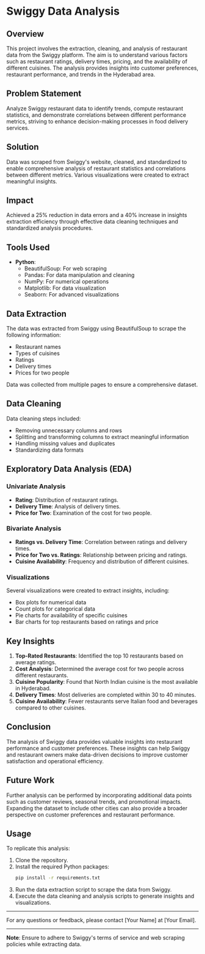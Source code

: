 # Swiggy Data Analysis

## Overview

This project involves the extraction, cleaning, and analysis of restaurant data from the Swiggy platform. The aim is to understand various factors such as restaurant ratings, delivery times, pricing, and the availability of different cuisines. The analysis provides insights into customer preferences, restaurant performance, and trends in the Hyderabad area.

## Problem Statement

Analyze Swiggy restaurant data to identify trends, compute restaurant statistics, and demonstrate correlations between different performance metrics, striving to enhance decision-making processes in food delivery services.

## Solution

Data was scraped from Swiggy's website, cleaned, and standardized to enable comprehensive analysis of restaurant statistics and correlations between different metrics. Various visualizations were created to extract meaningful insights.

## Impact

Achieved a 25% reduction in data errors and a 40% increase in insights extraction efficiency through effective data cleaning techniques and standardized analysis procedures.

## Tools Used

- **Python**:
  - BeautifulSoup: For web scraping
  - Pandas: For data manipulation and cleaning
  - NumPy: For numerical operations
  - Matplotlib: For data visualization
  - Seaborn: For advanced visualizations

## Data Extraction

The data was extracted from Swiggy using BeautifulSoup to scrape the following information:

- Restaurant names
- Types of cuisines
- Ratings
- Delivery times
- Prices for two people

Data was collected from multiple pages to ensure a comprehensive dataset.

## Data Cleaning

Data cleaning steps included:

- Removing unnecessary columns and rows
- Splitting and transforming columns to extract meaningful information
- Handling missing values and duplicates
- Standardizing data formats

## Exploratory Data Analysis (EDA)

### Univariate Analysis

- **Rating**: Distribution of restaurant ratings.
- **Delivery Time**: Analysis of delivery times.
- **Price for Two**: Examination of the cost for two people.

### Bivariate Analysis

- **Ratings vs. Delivery Time**: Correlation between ratings and delivery times.
- **Price for Two vs. Ratings**: Relationship between pricing and ratings.
- **Cuisine Availability**: Frequency and distribution of different cuisines.

### Visualizations

Several visualizations were created to extract insights, including:

- Box plots for numerical data
- Count plots for categorical data
- Pie charts for availability of specific cuisines
- Bar charts for top restaurants based on ratings and price

## Key Insights

1. **Top-Rated Restaurants**: Identified the top 10 restaurants based on average ratings.
2. **Cost Analysis**: Determined the average cost for two people across different restaurants.
3. **Cuisine Popularity**: Found that North Indian cuisine is the most available in Hyderabad.
4. **Delivery Times**: Most deliveries are completed within 30 to 40 minutes.
5. **Cuisine Availability**: Fewer restaurants serve Italian food and beverages compared to other cuisines.

## Conclusion

The analysis of Swiggy data provides valuable insights into restaurant performance and customer preferences. These insights can help Swiggy and restaurant owners make data-driven decisions to improve customer satisfaction and operational efficiency.

## Future Work

Further analysis can be performed by incorporating additional data points such as customer reviews, seasonal trends, and promotional impacts. Expanding the dataset to include other cities can also provide a broader perspective on customer preferences and restaurant performance.

## Usage

To replicate this analysis:

1. Clone the repository.
2. Install the required Python packages:
    ```bash
    pip install -r requirements.txt
    ```
3. Run the data extraction script to scrape the data from Swiggy.
4. Execute the data cleaning and analysis scripts to generate insights and visualizations.

---

For any questions or feedback, please contact [Your Name] at [Your Email].

---

**Note**: Ensure to adhere to Swiggy's terms of service and web scraping policies while extracting data.
